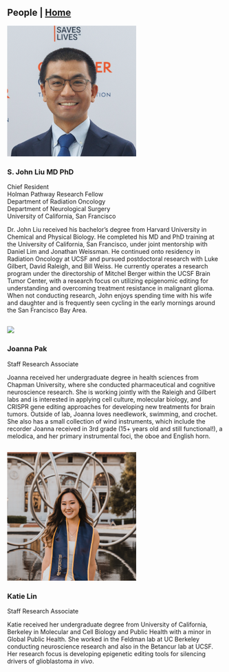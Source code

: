 ## People | [Home](index.md)

<img src="ASCO_22_liu.png" width="300">

### S. John Liu MD PhD

Chief Resident <br>
Holman Pathway Research Fellow <br>
Department of Radiation Oncology <br>
Department of Neurological Surgery <br>
University of California, San Francisco <br>

Dr. John Liu received his bachelor’s degree from Harvard University in Chemical and Physical Biology. He completed his MD and PhD training at the University of California, San Francisco, under joint mentorship with Daniel Lim and Jonathan Weissman. He continued onto residency in Radiation Oncology at UCSF and pursued postdoctoral research with Luke Gilbert, David Raleigh, and Bill Weiss. He currently operates a research program under the directorship of Mitchel Berger within the UCSF Brain Tumor Center, with a research focus on utilizing epigenomic editing for understanding and overcoming treatment resistance in malignant glioma. When not conducting research, John enjoys spending time with his wife and daughter and is frequently seen cycling in the early mornings around the San Francisco Bay Area.

##   
<img src="joanna_pak.jpeg" width="300">

### Joanna Pak

Staff Research Associate

Joanna received her undergraduate degree in health sciences from Chapman University, where she conducted pharmaceutical and cognitive neuroscience research. She is working jointly with the Raleigh and Gilbert labs and is interested in applying cell culture, molecular biology, and CRISPR gene editing approaches for developing new treatments for brain tumors. Outside of lab, Joanna loves needlework, swimming, and crochet. She also has a small collection of wind instruments, which include the recorder Joanna received in 3rd grade (15+ years old and still functional!), a melodica, and her primary instrumental foci, the oboe and English horn. 

##
<img src="katie_lin.png" width="300">

### Katie Lin

Staff Research Associate

Katie received her undergraduate degree from University of California, Berkeley in Molecular and Cell Biology and Public Health with a minor in Global Public Health. She worked in the Feldman lab at UC Berkeley conducting neuroscience research and also in the Betancur lab at UCSF. Her research focus is developing epigenetic editing tools for silencing drivers of glioblastoma _in vivo_.  
